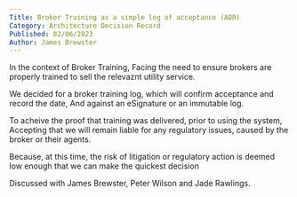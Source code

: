 ```yaml
---
Title: Broker Training as a simple log of acceptance (ADR)
Category: Architecture Decision Record
Published: 02/06/2023
Author: James Brewster
---
```

In the context of Broker Training, Facing the need to ensure brokers are properly trained to sell the relevaznt utility service.

We decided for a broker training log, which will confirm acceptance and record the date, And against an eSignature or an immutable log.

To acheive the proof that training was delivered, prior to using the system, Accepting that we will remain liable for any regulatory issues, caused by the broker or their agents.

Because, at this time, the risk of litigation or regulatory action is deemed low enough that we can make the quickest decision

Discussed with James Brewster, Peter Wilson and Jade Rawlings.
